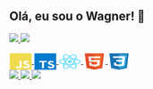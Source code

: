## Olá, eu sou o Wagner! 👋

<div>
  <a href="https://github.com/wcmF0"/>
    <img height="180em" src="https://github-readme-stats.vercel.app/api?username=wcmF0&show_icons=true&theme=dark&include_all_commits=true&count_private=true"/>
    <img height="180em" src="https://github-readme-stats.vercel.app/api/top-langs/?username=wcmF0&layout=compact&langs_count=16&theme=dark"/>
</div>
    
<div style="display: inline_block"><br>
  <img align="center" alt="wcmF0-Js" height="30" width="40" src="https://raw.githubusercontent.com/devicons/devicon/master/icons/javascript/javascript-plain.svg">
  <img align="center" alt="wcmF0-Ts" height="30" width="40" src="https://raw.githubusercontent.com/devicons/devicon/master/icons/typescript/typescript-plain.svg">
  <img align="center" alt="wcmF0-React" height="30" width="40" src="https://raw.githubusercontent.com/devicons/devicon/master/icons/react/react-original.svg">
  <img align="center" alt="wcmF0-HTML" height="30" width="40" src="https://raw.githubusercontent.com/devicons/devicon/master/icons/html5/html5-original.svg">
  <img align="center" alt="wcmF0-CSS" height="30" width="40" src="https://raw.githubusercontent.com/devicons/devicon/master/icons/css3/css3-original.svg">
</div>
<div>
  <a href="https://www.linkedin.com/in/rafaella-ballerini-45875016a" target="_blank">
    <img src="https://img.shields.io/badge/LinkedIn-%230077B5?style=for-the-badge&logo=linkedin&logoColor=white" target="_blank">
  </a>
  <a href="mailto:wcmf2002@gmail.com">
    <img src="https://img.shields.io/badge/Gmail-%23333333?style=for-the-badge&logo=gmail&logoColor=white" target="_blank">
  </a>
  <a href="https://instagram.com/wcmf007" target="_blank">
    <img src="https://img.shields.io/badge/Instagram-%23E4405F?style=for-the-badge&logo=instagram&logoColor=white" target="_blank">
  </a>
</div>
